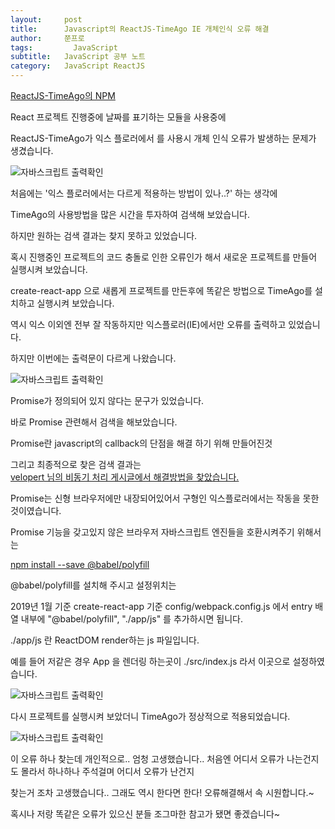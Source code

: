 ```yaml
---
layout:     post
title:      Javascript의 ReactJS-TimeAgo IE 개체인식 오류 해결
author:     쭌프로
tags: 		  JavaScript
subtitle:   JavaScript 공부 노트
category:   JavaScript ReactJS
---
```

<!-- Start Writing Below in Markdown -->

<div class="box">
  <div class="pro-txt">
    <a href="https://www.npmjs.com/package/react-timeago" target="_balnk">ReactJS-TimeAgo의 NPM</a>
  </div>
  <p>React 프로젝트 진행중에 날짜를 표기하는 모듈을 사용중에</p>
  <p>ReactJS-TimeAgo가 익스 플로러에서 <TimeAgo/> 를 사용시 개체 인식 오류가 발생하는 문제가 생겼습니다.</p>
  <div class="img-box">
    <img src="{{ site.url }}/img/2019-1-26-1.png" alt="자바스크립트 출력확인" />
  </div>
  <p>처음에는 '익스 플로러에서는 다르게 적용하는 방법이 있나..?' 하는 생각에 </p>
  <p>TimeAgo의 사용방법을 많은 시간을 투자하여 검색해 보았습니다.</p>
  <p>하지만 원하는 검색 결과는 찾지 못하고 있었습니다.</p>
</div>

<div class="box">
  <p>혹시 진행중인 프로젝트의 코드 충돌로 인한 오류인가 해서 새로운 프로젝트를 만들어 실행시켜 보았습니다.</p>
  <p>create-react-app 으로 새롭게 프로젝트를 만든후에 똑같은 방법으로 TimeAgo를 설치하고 실행시켜 보았습니다.</p>
  <p>역시 익스 이외엔 전부 잘 작동하지만 익스플로러(IE)에서만 오류를 출력하고 있었습니다.</p>
  <p>하지만 이번에는 출력문이 다르게 나왔습니다.</p>
  <div class="img-box">
    <img src="{{ site.url }}/img/2019-1-26-2.png" alt="자바스크립트 출력확인" />
  </div>
  <p>Promise가 정의되어 있지 않다는 문구가 있었습니다.</p>
  <p>바로 Promise 관련해서 검색을 해보았습니다.</p>
  <p>Promise란 javascript의 callback의 단점을 해결 하기 위해 만들어진것</p>
  그리고 최종적으로 찾은 검색 결과는 
  <div class="pro-txt">
    <a href="https://velopert.com/2597" target="_balnk">velopert 님의 비동기 처리 게시글에서 해결방법을 찾았습니다.</a>
  </div>
  <p>Promise는 신형 브라우저에만 내장되어있어서 구형인 익스플로러에서는 작동을 못한것이였습니다.</p>
  <p>Promise 기능을 갖고있지 않은 브라우저 자바스크립트 엔진들을 호환시켜주기 위해서는</p>
  <div class="pro-txt">
    <a href="https://babeljs.io/docs/en/babel-polyfill" target="_balnk">npm install --save @babel/polyfill</a>
  </div>
  <p>@babel/polyfill를 설치해 주시고 설정위치는</p>
  <p>2019년 1월 기준 create-react-app 기준 config/webpack.config.js 에서 entry 배열 내부에 "@babel/polyfill", "./app/js" 를 추가하시면 됩니다.</p>
  <p>./app/js 란 ReactDOM render하는 js 파일입니다.</p>
  <p>예를 들어 저같은 경우 App 을 렌더링 하는곳이 ./src/index.js 라서 이곳으로 설정하였습니다.</p>
  <div class="img-box">
    <img src="{{ site.url }}/img/2019-1-26-3.png" alt="자바스크립트 출력확인" />
  </div>
  <p>다시 프로젝트를 실행시켜 보았더니 TimeAgo가 정상적으로 적용되었습니다.</p>
  <div class="img-box">
    <img src="{{ site.url }}/img/2019-1-26-4.png" alt="자바스크립트 출력확인" />
  </div>
</div>

<div class="box">
  <p>이 오류 하나 찾는데 개인적으로.. 엄청 고생했습니다.. 처음엔 어디서 오류가 나는건지도 몰라서 하나하나 주석걸며 어디서 오류가 난건지</p>
  <p>찾는거 조차 고생했습니다.. 그래도 역시 한다면 한다! 오류해결해서 속 시원합니다.~</p>
  <p>혹시나 저랑 똑같은 오류가 있으신 분들 조그마한 참고가 됐면 좋겠습니다~</p>
</div>
